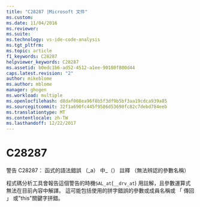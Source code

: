 ```yaml
---
title: "C28287 |Microsoft 文件"
ms.custom: 
ms.date: 11/04/2016
ms.reviewer: 
ms.suite: 
ms.technology: vs-ide-code-analysis
ms.tgt_pltfrm: 
ms.topic: article
f1_keywords: C28287
helpviewer_keywords: C28287
ms.assetid: b0edc1b6-ad52-4512-a1ee-90180f800d44
caps.latest.revision: "2"
author: mikeblome
ms.author: mblome
manager: ghogen
ms.workload: multiple
ms.openlocfilehash: d8daf008ea96f8b5f3df9b5bf3aa19cdca939a85
ms.sourcegitcommit: 32f1a690fc445f9586d53698fc82c7debd784eeb
ms.translationtype: MT
ms.contentlocale: zh-TW
ms.lasthandoff: 12/22/2017
---
```

# <a name="c28287"></a>C28287
警告 C28287： 函式的語法錯誤 （_a） 中\_（） 註釋 （無法辨認的參數名稱）  
  
 程式碼分析工具會報告這個警告的時機`SAL_at`(`__drv_at`) 用註解，且參數運算式無法在目前內容中解譯。 這可能包括使用的拼字錯誤的參數或成員名稱或 「 傳回 」 或"this"關鍵字拼錯。